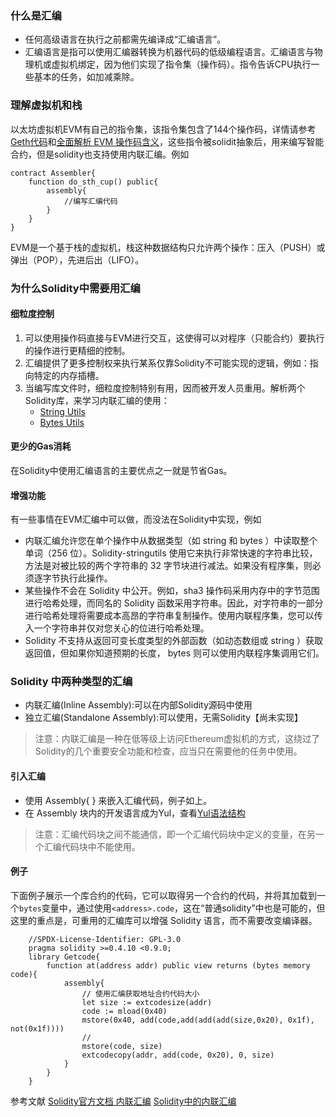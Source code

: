 ### 什么是汇编
- 任何高级语言在执行之前都需先编译成“汇编语言”。
- 汇编语言是指可以使用汇编器转换为机器代码的低级编程语言。汇编语言与物理机或虚拟机绑定，因为他们实现了指令集（操作码）。指令告诉CPU执行一些基本的任务，如加减乘除。

### 理解虚拟机和栈
以太坊虚拟机EVM有自己的指令集，该指令集包含了144个操作码，详情请参考[Geth代码](https://github.com/ethereum/go-ethereum/blob/15d09038a6b1d533bc78662f2f0b77ccf03aaab0/core/vm/opcodes.go#L223-L388)和[全面解析 EVM 操作码含义](https://www.ethervm.io/)，这些指令被solidit抽象后，用来编写智能合约，但是solidity也支持使用内联汇编。例如
```
contract Assembler{
    function do_sth_cup() public{
        assembly{
            //编写汇编代码
        }
    }
}
```

EVM是一个基于栈的虚拟机，栈这种数据结构只允许两个操作：压入（PUSH）或弹出（POP），先进后出（LIFO）。

### 为什么Solidity中需要用汇编
#### 细粒度控制
1. 可以使用操作码直接与EVM进行交互，这使得可以对程序（只能合约）要执行的操作进行更精细的控制。
2. 汇编提供了更多控制权来执行某系仅靠Solidity不可能实现的逻辑，例如：指向特定的内存插槽。
3. 当编写库文件时，细粒度控制特别有用，因而被开发人员重用。解析两个Solidity库，来学习内联汇编的使用：
    - [String Utils](https://github.com/BruceCoins/StudyPractice/blob/main/assembly/01_strings.sol)
    - [Bytes Utils]()

#### 更少的Gas消耗
在Solidity中使用汇编语言的主要优点之一就是节省Gas。

#### 增强功能
有一些事情在EVM汇编中可以做，而没法在Solidity中实现，例如
- 内联汇编允许您在单个操作中从数据类型（如 string 和 bytes ）中读取整个单词（256 位）。Solidity-stringutils 使用它来执行非常快速的字符串比较，方法是对被比较的两个字符串的 32 字节块进行减法。如果没有程序集，则必须逐字节执行此操作。
- 某些操作不会在 Solidity 中公开。例如，sha3 操作码采用内存中的字节范围进行哈希处理，而同名的 Solidity 函数采用字符串。因此，对字符串的一部分进行哈希处理将需要成本高昂的字符串复制操作。使用内联程序集，您可以传入一个字符串并仅对您关心的位进行哈希处理。
- Solidity 不支持从返回可变长度类型的外部函数（如动态数组或 string ）获取返回值，但如果你知道预期的长度， bytes 则可以使用内联程序集调用它们。

### Solidity 中两种类型的汇编
- 内联汇编(Inline Assembly):可以在内部Solidity源码中使用
- 独立汇编(Standalone Assembly):可以使用，无需Solidity【尚未实现】
> 注意：内联汇编是一种在低等级上访问Ethereum虚拟机的方式，这绕过了Solidity的几个重要安全功能和检查，应当只在需要他的任务中使用。

#### 引入汇编
- 使用 Assembly{ } 来嵌入汇编代码，例子如上。
- 在 Assembly 块内的开发语言成为Yul，查看[Yul语法结构](https://github.com/BruceCoins/StudyPractice/blob/main/assembly/yul%E8%AF%AD%E8%A8%80.md)

> 注意：汇编代码块之间不能通信，即一个汇编代码块中定义的变量，在另一个汇编代码块中不能使用。

#### 例子
下面例子展示一个库合约的代码，它可以取得另一个合约的代码，并将其加载到一个``bytes``变量中，通过使用``<address>.code``，这在“普通solidity”中也是可能的，但这里的重点是，可重用的汇编库可以增强 Solidity 语言，而不需要改变编译器。
```
    //SPDX-License-Identifier: GPL-3.0
    pragma solidity >=0.4.10 <0.9.0;
    library Getcode{
        function at(address addr) public view returns (bytes memory code){
            assembly{
                // 使用汇编获取地址合约代码大小
                let size := extcodesize(addr)
                code := mload(0x40)
                mstore(0x40, add(code,add(add(add(size,0x20), 0x1f), not(0x1f))))
                //
                mstore(code, size)
                extcodecopy(addr, add(code, 0x20), 0, size)
            }
        }
    }
```

参考文献 
[Solidity官方文档 内联汇编](https://docs.soliditylang.org/zh/v0.8.17/assembly.html)
[Solidity中的内联汇编](https://blog.csdn.net/weixin_62775913/article/details/125828044)